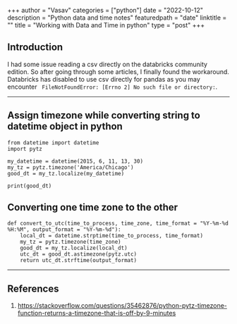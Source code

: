 +++
author = "Vasav"
categories = ["python"]
date = "2022-10-12"
description = "Python data and time notes"
featuredpath = "date"
linktitle = ""
title = "Working with Data and Time in python"
type = "post"
+++

## Introduction
I had some issue reading a csv directly on the databricks community edition. So after going through some articles, I finally found the workaround. Databricks has disabled to use csv directly for pandas as you may encounter ```
FileNotFoundError: [Errno 2] No such file or directory:```.

___

## Assign timezone while converting string to datetime object in python

```
from datetime import datetime
import pytz

my_datetime = datetime(2015, 6, 11, 13, 30)
my_tz = pytz.timezone('America/Chicago')    
good_dt = my_tz.localize(my_datetime)

print(good_dt)
```


## Converting one time zone to the other

```
def convert_to_utc(time_to_process, time_zone, time_format = "%Y-%m-%d %H:%M", output_format = "%Y-%m-%d"):
    local_dt = datetime.strptime(time_to_process, time_format)    
    my_tz = pytz.timezone(time_zone)    
    good_dt = my_tz.localize(local_dt)
    utc_dt = good_dt.astimezone(pytz.utc)
    return utc_dt.strftime(output_format)
```

___

## References
1. https://stackoverflow.com/questions/35462876/python-pytz-timezone-function-returns-a-timezone-that-is-off-by-9-minutes